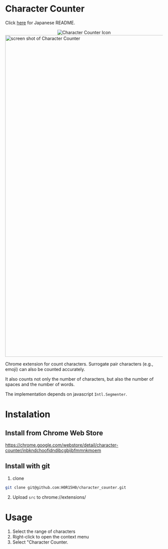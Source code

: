 # Character Counter

Click [here](https://github.com/H0R15H0/character_counter/blob/main/docs/README.ja.md) for Japanese README.
<div align="center">
<img src="https://user-images.githubusercontent.com/51479912/177196562-f7e84dbb-adf8-4ce4-a248-8747ab706054.png" alt="Character Counter Icon" style="justify-content: center;">
</div>

<img width="1024" alt="screen shot of Character Counter" src="https://user-images.githubusercontent.com/51479912/178274042-261e967b-a7b1-434c-8c2c-79eb27a77bc1.png">

Chrome extension for count characters.
Surrogate pair characters (e.g., emoji) can also be counted accurately.

It also counts not only the number of characters, but also the number of spaces and the number of words.

The implementation depends on javascript `Intl.Segmenter`.

# Instalation

## Install from Chrome Web Store
https://chrome.google.com/webstore/detail/character-counter/inbkndchoofidndibcgbijbfmmnkmoem

## Install with git

1. clone
```bash
git clone git@github.com:H0R15H0/character_counter.git
```
2. Upload `src` to chrome://extensions/


# Usage

1. Select the range of characters
2. Right-click to open the context menu
3. Select "Character Counter.
